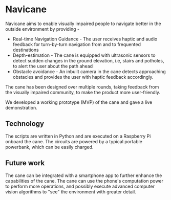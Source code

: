 # Navicane

Navicane aims to enable visually impaired people to navigate better in the outside environment by providing - 
- Real-time Navigation Guidance - The user receives haptic and audio feedback for turn-by-turn navigation from and to frequented destinations
- Depth-estimation - The cane is equipped with ultrasonic sensors to detect sudden changes in the ground elevation, i.e, stairs and potholes, to alert the user about the path ahead
- Obstacle avoidance - An inbuilt camera in the cane detects approaching obstacles and provides the user with haptic feedback accordingly.

The cane has been designed over multiple rounds, taking feedback from the visually impaired community, to make the product more user-friendly.

We developed a working prototype (MVP) of the cane and gave a live demonstration.

## Technology
The scripts are written in Python and are executed on a Raspberry Pi onboard the cane. The circuits are powered by a typical portable powerbank, which can be easily charged. 

## Future work
The cane can be integrated with a smartphone app to further enhance the capabilities of the cane. The cane can use the phone's computation power to perform more operations, and possibly execute advanced computer vision algorithms to "see" the environment with greater detail.
